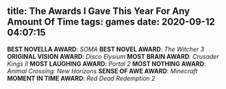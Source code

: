 title: The Awards I Gave This Year For Any Amount Of Time
tags: games
date: 2020-09-12 04:07:15
---
**BEST NOVELLA AWARD**: *SOMA*
**BEST NOVEL AWARD**: *The Witcher 3*
**ORIGINAL VISION AWARD**: *Disco Elysium*
**MOST BRAIN AWARD**: *Crusader Kings II*
**MOST LAUGHING AWARD**: *Portal 2*
**MOST NOTHING AWARD**: *Animal Crossing: New Horizons*
**SENSE OF AWE AWARD**: *Minecraft*
**MOMENT IN TIME AWARD**: *Red Dead Redemption 2*